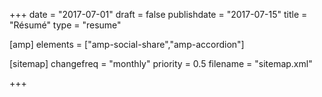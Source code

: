 +++
date = "2017-07-01"
draft = false
publishdate = "2017-07-15"
title = "Résumé"
type = "resume"

[amp]
  elements = ["amp-social-share","amp-accordion"]

[sitemap]
  changefreq = "monthly"
  priority = 0.5
  filename = "sitemap.xml"

+++
